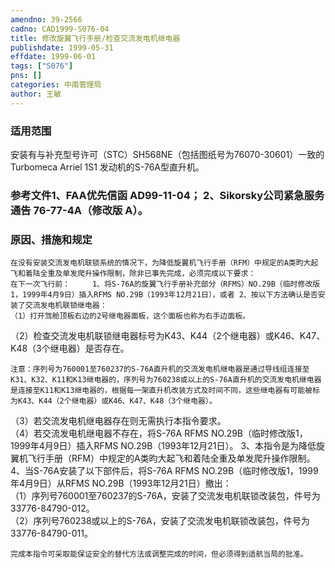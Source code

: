 ```yaml
---
amendno: 39-2566  
cadno: CAD1999-S076-04  
title: 修改旋翼飞行手册/检查交流发电机继电器  
publishdate: 1999-05-31  
effdate: 1999-06-01  
tags: ["S076"]  
pns: []  
categories: 中南管理局  
author: 王敏  
---
```

  
### 适用范围  
安装有与补充型号许可（STC）SH568NE（包括图纸号为76070-30601）一致的Turbomeca Arriel 1S1 发动机的S-76A型直升机。  
  
<!--more-->  
### 参考文件1、FAA优先信函 AD99-11-04； 2、Sikorsky公司紧急服务通告 76-77-4A（修改版 A）。  
  
### 原因、措施和规定  
    在没有安装交流发电机联锁系统的情况下，为降低旋翼机飞行手册（RFM）中规定的A类昀大起飞和着陆全重及单发爬升操作限制，除非已事先完成，必须完成以下要求：  
    在下一次飞行前：     1、将S-76A的旋翼飞行手册补充部分（RFMS）NO.29B（临时修改版1，1999年4月9日）插入RFMS NO.29B（1993年12月21日），或者 2、按以下方法确认是否安装了交流发电机联锁继电器：  
    （1）打开驾舱顶板右边的2号继电器面板，这个面板也称为右手边面板。  
（2）检查交流发电机联锁继电器标号为K43、K44（2个继电器）或K46、K47、K48（3个继电器）是否存在。  
  
  
    注意：序列号为760001至760237的S-76A直升机的交流发电机继电器是通过导线组连接至K31、K32、K11和K13继电器的，序列号为760238或以上的S-76A直升机的交流发电机继电器是连接至K11和K13继电器的，根据每一架直升机改装方式及时间不同，这些继电器有可能被标为K43、K44（2个继电器）或K46、K47、K48（3个继电器）。  
（3）若交流发电机继电器存在则无需执行本指令要求。  
（4）若交流发电机继电器不存在，将S-76A RFMS NO.29B（临时修改版1，1999年4月9日）插入RFMS NO.29B（1993年12月21日）。     3、本指令是为降低旋翼机飞行手册（RFM）中规定的A类昀大起飞和着陆全重及单发爬升操作限制。  
    4、当S-76A安装了以下部件后，将S-76A RFMS NO.29B（临时修改版1，1999年4月9日）从RFMS NO.29B（1993年12月21日）撤出：  
    （1）序列号760001至760237的S-76A，安装了交流发电机联锁改装包，件号为33776-84790-012。  
    （2）序列号760238或以上的S-76A，安装了交流发电机联锁改装包，件号为33776-84790-011。  
  
    完成本指令可采取能保证安全的替代方法或调整完成的时间，但必须得到适航当局的批准。  
